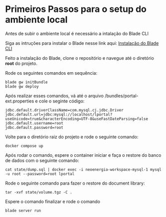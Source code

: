 <h1>Primeiros Passos para o setup do ambiente local</h1>

<p>Antes de subir o ambiente local é necessário a intalação do Blade CLI</p>
<p>Siga as intruções para instalar o Blade nesse link aqui: <a href="https://help.liferay.com/hc/en-us/articles/360017885232-Installing-Blade-CLI-">Instalação do Blade CLI</a></p>
<p>Feito a instalação do Blade, clone o repositório e navegue até o diretório <b>root</b> do projeto.</p>
<p>Rode os seguintes comandos em sequência:</p>

```blade gw initBundle``` <br>
```blade gw deploy``` <br>

<p>Após realizar esses comandos, vá até o arquivo /bundles/portal-ext.properties e cole o seginte código:</p>

```
jdbc.default.driverClassName=com.mysql.cj.jdbc.Driver
jdbc.default.url=jdbc:mysql://localhost/lportal?useUnicode=true&characterEncoding=UTF-8&useFastDateParsing=false
jdbc.default.username=root
jdbc.default.password=root
```


<p>Volte para o diretório raiz do projeto e rode o seguinte comando:</p>

```docker compose up```

<p>Após rodar o comando, espere o container iniciar e faça o restore do banco de dados com o seguinte comando:</p>

```cat state/dump.sql | docker exec -i neoenergia-workspace-mysql-1 mysql -u root --password=root lportal```

<p>Rode o seguinte comando para fazer o restore do document library:</p>

```tar -xvf state/volume.tgz -C .```


<p>Espere o comando finalizar e rode o comando</p>

```blade server run```

